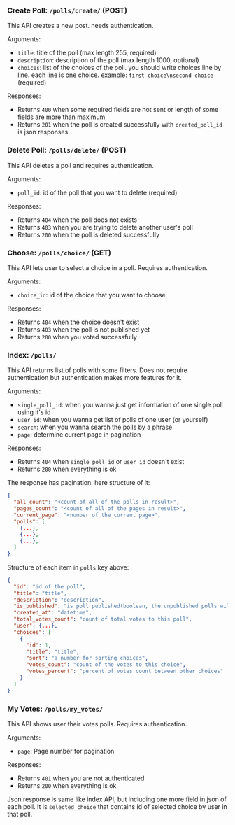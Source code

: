### Create Poll: `/polls/create/` (POST)
This API creates a new post. needs authentication.

Arguments:
- `title`: title of the poll (max length 255, required)
- `description`: description of the poll (max length 1000, optional)
- `choices`: list of the choices of the poll. you should write choices line by line. each line is one choice. example: `first choice\nsecond choice` (required)

Responses:
- Returns `400` when some required fields are not sent or length of some fields are more than maximum
- Returns `201` when the poll is created successfully with `created_poll_id` is json responses

### Delete Poll: `/polls/delete/` (POST)
This API deletes a poll and requires authentication.

Arguments:
- `poll_id`: id of the poll that you want to delete (required)

Responses:
- Returns `404` when the poll does not exists
- Returns `403` when you are trying to delete another user's poll
- Returns `200` when the poll is deleted successfully

### Choose: `/polls/choice/` (GET)
This API lets user to select a choice in a poll.
Requires authentication.

Arguments:
- `choice_id`: id of the choice that you want to choose

Responses:
- Returns `404` when the choice doesn't exist
- Returns `403` when the poll is not published yet
- Returns `200` when you voted successfully

### Index: `/polls/`
This API returns list of polls with some filters.
Does not require authentication but authentication makes more features for it.

Arguments:
- `single_poll_id`: when you wanna just get information of one single poll using it's id
- `user_id`: when you wanna get list of polls of one user (or yourself)
- `search`: when you wanna search the polls by a phrase
- `page`: determine current page in pagination

Responses:
- Returns `404` when `single_poll_id` or `user_id` doesn't exist
- Returns `200` when everything is ok

The response has pagination. here structure of it:

```json
{
  "all_count": "<count of all of the polls in result>",
  "pages_count": "<count of all of the pages in result>",
  "current_page": "<number of the current page>",
  "polls": [
    {...},
    {...},
    {...},
  ]
}
```

Structure of each item in `polls` key above:

```json
{
  "id": "id of the poll",
  "title": "title",
  "description": "description",
  "is_published": "is poll published(boolean, the unpublished polls will be showed to only owner of them)",
  "created_at": "datetime",
  "total_votes_count": "count of total votes to this poll",
  "user": {...},
  "choices": [
    {
      "id": 1,
      "title": "title",
      "sort": "a number for sorting choices",
      "votes_count": "count of the votes to this choice",
      "votes_percent": "percent of votes count between other choices"
    }
  ]
}
```

### My Votes: `/polls/my_votes/`
This API shows user their votes polls.
Requires authentication.

Arguments:
- `page`: Page number for pagination

Responses:
- Returns `401` when you are not authenticated
- Returns `200` when everything is ok

Json response is same like index API, but including one more field in json of each poll.
It is `selected_choice` that contains id of selected choice by user in that poll.
